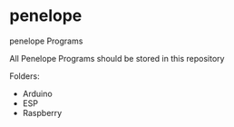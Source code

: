 # penelope
penelope Programs


All Penelope Programs should be stored in this repository

Folders:
 - Arduino
 - ESP
 - Raspberry

